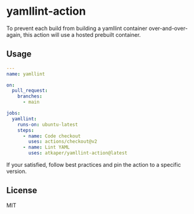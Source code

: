 # yamllint-action

To prevent each build from building a yamllint container over-and-over-again,
this action will use a hosted prebuilt container.

## Usage

```yaml
---
name: yamllint

on:
  pull_request:
    branches:
      - main

jobs:
  yamllint:
    runs-on: ubuntu-latest
    steps:
      - name: Code checkout
        uses: actions/checkout@v2
      - name: Lint YAML
        uses: atkaper/yamllint-action@latest
```

If your satisfied, follow best practices and pin the action to a specific
version.

## License

MIT
